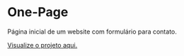 # One-Page
Página inicial de um website com formulário para contato.

[Visualize o projeto aqui.](https://kadukitesesi.github.io/One-page/)
